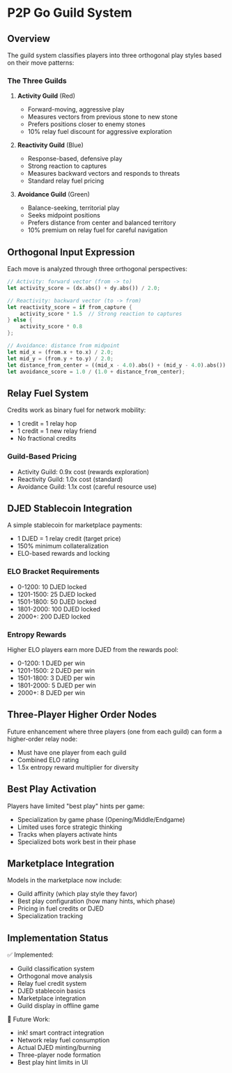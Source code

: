# P2P Go Guild System

## Overview

The guild system classifies players into three orthogonal play styles based on their move patterns:

### The Three Guilds

1. **Activity Guild** (Red)
   - Forward-moving, aggressive play
   - Measures vectors from previous stone to new stone
   - Prefers positions closer to enemy stones
   - 10% relay fuel discount for aggressive exploration

2. **Reactivity Guild** (Blue)  
   - Response-based, defensive play
   - Strong reaction to captures
   - Measures backward vectors and responds to threats
   - Standard relay fuel pricing

3. **Avoidance Guild** (Green)
   - Balance-seeking, territorial play
   - Seeks midpoint positions
   - Prefers distance from center and balanced territory
   - 10% premium on relay fuel for careful navigation

## Orthogonal Input Expression

Each move is analyzed through three orthogonal perspectives:

```rust
// Activity: forward vector (from -> to)
let activity_score = (dx.abs() + dy.abs()) / 2.0;

// Reactivity: backward vector (to -> from)  
let reactivity_score = if from_capture { 
    activity_score * 1.5  // Strong reaction to captures
} else { 
    activity_score * 0.8 
};

// Avoidance: distance from midpoint
let mid_x = (from.x + to.x) / 2.0;
let mid_y = (from.y + to.y) / 2.0;
let distance_from_center = ((mid_x - 4.0).abs() + (mid_y - 4.0).abs()) / 2.0;
let avoidance_score = 1.0 / (1.0 + distance_from_center);
```

## Relay Fuel System

Credits work as binary fuel for network mobility:
- 1 credit = 1 relay hop
- 1 credit = 1 new relay friend
- No fractional credits

### Guild-Based Pricing
- Activity Guild: 0.9x cost (rewards exploration)
- Reactivity Guild: 1.0x cost (standard)
- Avoidance Guild: 1.1x cost (careful resource use)

## DJED Stablecoin Integration

A simple stablecoin for marketplace payments:
- 1 DJED = 1 relay credit (target price)
- 150% minimum collateralization
- ELO-based rewards and locking

### ELO Bracket Requirements
- 0-1200: 10 DJED locked
- 1201-1500: 25 DJED locked  
- 1501-1800: 50 DJED locked
- 1801-2000: 100 DJED locked
- 2000+: 200 DJED locked

### Entropy Rewards
Higher ELO players earn more DJED from the rewards pool:
- 0-1200: 1 DJED per win
- 1201-1500: 2 DJED per win
- 1501-1800: 3 DJED per win
- 1801-2000: 5 DJED per win
- 2000+: 8 DJED per win

## Three-Player Higher Order Nodes

Future enhancement where three players (one from each guild) can form a higher-order relay node:
- Must have one player from each guild
- Combined ELO rating
- 1.5x entropy reward multiplier for diversity

## Best Play Activation

Players have limited "best play" hints per game:
- Specialization by game phase (Opening/Middle/Endgame)
- Limited uses force strategic thinking
- Tracks when players activate hints
- Specialized bots work best in their phase

## Marketplace Integration

Models in the marketplace now include:
- Guild affinity (which play style they favor)
- Best play configuration (how many hints, which phase)
- Pricing in fuel credits or DJED
- Specialization tracking

## Implementation Status

✅ Implemented:
- Guild classification system
- Orthogonal move analysis  
- Relay fuel credit system
- DJED stablecoin basics
- Marketplace integration
- Guild display in offline game

🚧 Future Work:
- ink! smart contract integration
- Network relay fuel consumption
- Actual DJED minting/burning
- Three-player node formation
- Best play hint limits in UI